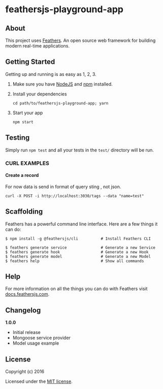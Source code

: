 # feathersjs-playground-app

>

## About

This project uses [Feathers](http://feathersjs.com). An open source web framework for building modern real-time applications.

## Getting Started

Getting up and running is as easy as 1, 2, 3.

1. Make sure you have [NodeJS](https://nodejs.org/) and [npm](https://www.npmjs.com/) installed.
2. Install your dependencies

    ```
    cd path/to/feathersjs-playground-app; yarn
    ```

3. Start your app

    ```
    npm start
    ```

## Testing

Simply run `npm test` and all your tests in the `test/` directory will be run.

### CURL EXAMPLES

#### Create a record

For now data is send in format of query sting , not json.

```
curl -X POST -i http://localhost:3030/tags --data "name=test"
```

## Scaffolding

Feathers has a powerful command line interface. Here are a few things it can do:

```
$ npm install -g @feathersjs/cli          # Install Feathers CLI

$ feathers generate service               # Generate a new Service
$ feathers generate hook                  # Generate a new Hook
$ feathers generate model                 # Generate a new Model
$ feathers help                           # Show all commands
```

## Help

For more information on all the things you can do with Feathers visit [docs.feathersjs.com](http://docs.feathersjs.com).

## Changelog

__1.0.0__

- Initial release
- Mongoose service provider
- Model usage example

## License

Copyright (c) 2016

Licensed under the [MIT license](LICENSE).
